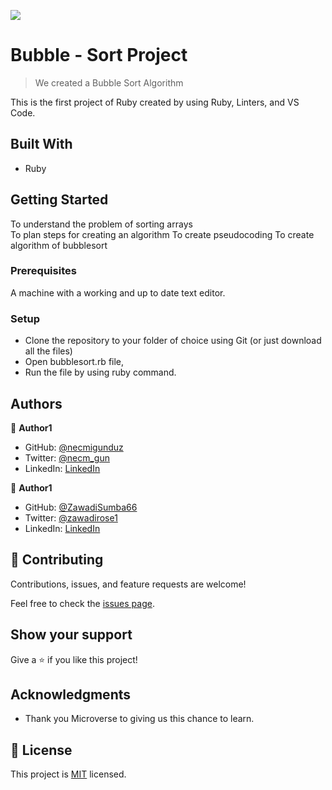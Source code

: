 ![](https://img.shields.io/badge/Microverse-blueviolet)

# Bubble - Sort Project

> We created a Bubble Sort Algorithm 

This is the first project of Ruby created by using Ruby, Linters, and VS Code.
## Built With

- Ruby

## Getting Started

To understand the problem of sorting arrays  
To plan steps for creating an algorithm
To create pseudocoding
To create algorithm of bubblesort 

### Prerequisites

A machine with a working and up to date text editor.

### Setup

- Clone the repository to your folder of choice using Git (or just download all the files)
- Open bubblesort.rb file,
- Run the file by using ruby command.

## Authors

👤 **Author1**

- GitHub: [@necmigunduz](https://github.com/necmigunduz)
- Twitter: [@necm_gun](https://twitter.com/necm_gun)
- LinkedIn: [LinkedIn](https://www.linkedin.com/in/necmigunduz/)

👤 **Author1**

- GitHub: [@ZawadiSumba66](https://github.com/ZawadiSumba66)
- Twitter: [@zawadirose1](https://twitter.com/zawadirose1)
- LinkedIn: [LinkedIn](https://www.linkedin.com/in/rose-sumba-9b36401b5)

## 🤝 Contributing

Contributions, issues, and feature requests are welcome!

Feel free to check the [issues page](issues/).

## Show your support

Give a ⭐️ if you like this project!

## Acknowledgments

- Thank you Microverse to giving us this chance to learn.

## 📝 License

This project is [MIT](https://opensource.org/licenses/MIT) licensed.